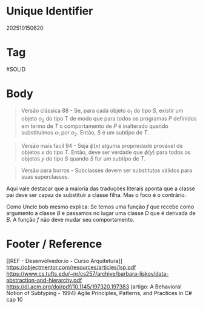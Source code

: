 # Unique Identifier
202510150620

# Tag
#SOLID 

# Body
> Versão clássica 88 - Se, para cada objeto $o_1$ do tipo $S$, existir um objeto $o_2$ do tipo T de modo que para todos os programas $P$ definidos em termo de $T$ o comportamento de $P$ é inalterado quando substituímos $o_1$ por $o_2$. Então, $S$ é um subtipo de $T$.

> Versão mais facil 94 - Seja $\phi(x)$ alguma propriedade provável de objetos $x$ do tipo $T$. Então, deve ser verdade que $\phi(y)$ para todos os objetos $y$ do tipo $S$ quando $S$ for um subtipo de $T$.

> Versão para burros - Subclasses devem ser substitutos válidos para suas superclasses.

Aqui vale destacar que a maioria das traduções literais aponta que a classe pai deve ser capaz de substituir a classe filha. Mas o foco é o contrário.

Como Uncle bob mesmo explica: Se temos uma função $f$ que recebe como argumento a classe $B$ e passamos no lugar uma classe $D$ que é derivada de $B$. A função $f$ não deve mudar seu comportamento.


# Footer / Reference
[[REF - Desenvolvedor.io - Curso Arquitetura]]
https://objectmentor.com/resources/articles/lsp.pdf
https://www.cs.tufts.edu/~nr/cs257/archive/barbara-liskov/data-abstraction-and-hierarchy.pdf
https://dl.acm.org/doi/pdf/10.1145/197320.197383 (artigo: A Behavioral Notion of Subtyping - 1994)
Agile Principles, Patterns, and Practices in C# cap 10